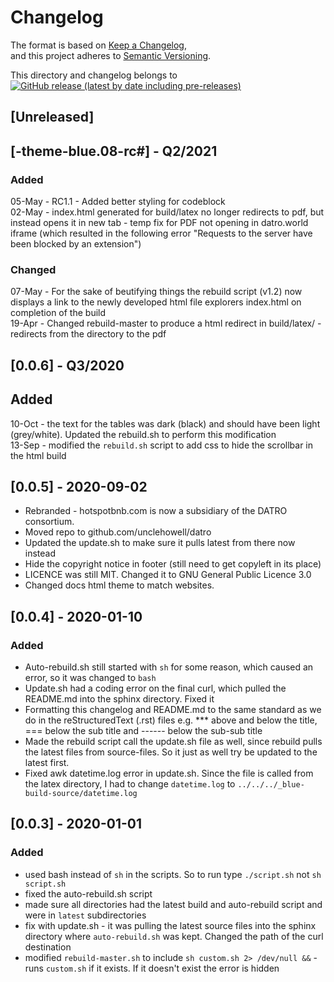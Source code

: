 # Changelog

The format is based on [Keep a Changelog](https://keepachangelog.com/en/1.0.0/),  
and this project adheres to [Semantic Versioning](https://semver.org/spec/v2.0.0.html).  

This directory and changelog belongs to [![GitHub release (latest by date including pre-releases)](https://img.shields.io/github/v/release/unclehowell/datro?include_prereleases)](https://github.com/unclehowell/datro/releases)  

## [Unreleased]  

## [-theme-blue.08-rc#] - Q2/2021  

### Added
05-May - RC1.1 - Added better styling for codeblock  
02-May - index.html generated for build/latex no longer redirects to pdf, but instead opens it in new tab - temp fix for PDF not opening in datro.world iframe (which resulted in the following error "Requests to the server have been blocked by an extension")  

### Changed  
07-May - For the sake of beutifying things the rebuild script (v1.2) now displays a link to the newly developed html file explorers index.html on completion of the build   
19-Apr - Changed rebuild-master to produce a html redirect in build/latex/ - redirects from the directory to the pdf   

## [0.0.6] - Q3/2020

## Added
10-Oct - the text for the tables was dark (black) and should have been light (grey/white). Updated the rebuild.sh to perform this modification  
13-Sep - modified the `rebuild.sh` script to add css to hide the scrollbar in the html build  

## [0.0.5] - 2020-09-02                                                                    
 - Rebranded - hotspotbnb.com is now a subsidiary of the DATRO consortium.   
 - Moved repo to github.com/unclehowell/datro  
 - Updated the update.sh to make sure it pulls latest from there now instead  
 - Hide the copyright notice in footer (still need to get copyleft in its place)  
 - LICENCE was still MIT. Changed it to GNU General Public Licence 3.0  
 - Changed docs html theme to match websites.   


## [0.0.4] - 2020-01-10 

### Added 

 - Auto-rebuild.sh still started with `sh` for some reason, which caused an error, so it was changed to `bash`  
 - Update.sh had a coding error on the final curl, which pulled the README.md into the sphinx directory. Fixed it  
 - Formatting this changelog and README.md to the same standard as we do in the reStructuredText (.rst) files e.g. *** above and below the title, === below the sub title and ------ below the sub-sub title  
 - Made the rebuild script call the update.sh file as well, since rebuild pulls the latest files from source-files. So it just as well try be updated to the latest first.   
 - Fixed awk datetime.log error in update.sh. Since the file is called from the latex directory, I had to change `datetime.log` to `../../../_blue-build-source/datetime.log`  

## [0.0.3] - 2020-01-01

### Added

 - used bash instead of `sh` in the scripts. So to run type `./script.sh` not `sh script.sh`  
 - fixed the auto-rebuild.sh script  
 - made sure all directories had the latest build and auto-rebuild script and were in `latest` subdirectories  
 - fix with update.sh - it was pulling the latest source files into the sphinx directory where `auto-rebuild.sh` was kept. Changed the path of the curl destination  
 - modified `rebuild-master.sh` to include `sh custom.sh 2> /dev/null &&` - runs `custom.sh` if it exists. If it doesn't exist the error is hidden  
